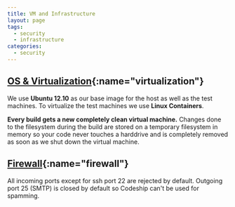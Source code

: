 ```yaml
---
title: VM and Infrastructure
layout: page
tags:
  - security
  - infrastructure
categories:
  - security
---
```

## [OS & Virtualization](#virtualization){:name="virtualization"}
We use **Ubuntu 12.10** as our base image for the host as well as the test machines. To virtualize the test machines we use **Linux Containers**.

**Every build gets a new completely clean virtual machine.** Changes done to the filesystem during the build are stored on a temporary filesystem in memory so your code never touches a harddrive and is completely removed as soon as we shut down the virtual machine.

## [Firewall](#firewall){:name="firewall"}
All incoming ports except for ssh port 22 are rejected by default. Outgoing port 25 (SMTP) is closed by default so Codeship can't be used for spamming.
